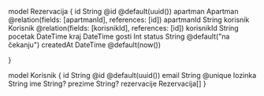 model Rezervacija {
  id          String   @id @default(uuid())
  apartman    Apartman @relation(fields: [apartmanId], references: [id])
  apartmanId  String
  korisnik    Korisnik @relation(fields: [korisnikId], references: [id])
  korisnikId  String
  pocetak     DateTime
  kraj        DateTime
  gosti       Int
  status      String   @default("na čekanju")
  createdAt   DateTime @default(now())

}

model Korisnik {
  id            String    @id @default(uuid())
  email         String    @unique
  lozinka       String
  ime           String?
  prezime       String?
  rezervacije   Rezervacija[]
}
